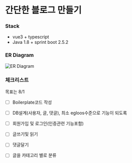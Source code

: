 간단한 블로그 만들기
=============

### Stack
- vue3 + typescript
- Java 1.8 + sprint boot 2.5.2

### ER Diagram
![ER Diagram](https://user-images.githubusercontent.com/18114747/124394425-65299e00-dd3a-11eb-8519-73559a1059bb.jpg)

### 체크리스트
목표는 8/1

- [ ] Boilerplate코드 작성
- [ ] DB설계(사용자, 글, 댓글), 최소 egloos수준으로 기능이 되도록
- [ ] 회원가입 및 로그인(인증관련 기능포함)
- [ ] 글쓰기및 읽기
- [ ] 댓글달기
- [ ] 글을 카테고리 별로 분류

